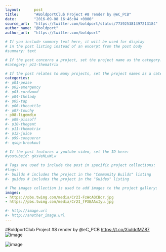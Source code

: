 ```yaml
---
layout:      post
title:       "#BoldportClub Project #8 render by @eC_PCB"
date:        "2016-09-08 16:46:04 +0000"
source_url:  "https://twitter.com/boldport/status/773925381397213184"
author_name: "@boldport"
author_url:  "https://twitter.com/boldport"

# If you include summary text here, it will be used for display
# in the post listing instead of an excerpt from the post body
#summary: text

# If the post concerns a project, set the project name as the category:
#category: p11-thematrix

# If the post relates to many projects, set the project names as a categories array:
categories:
#- p01-pease
#- p02-emergency
#- p03-cordwood
#- p04-thelady
#- p05-tap
#- p06-thecuttle
#- p07-touchy
- p08-ligemdio
#- p09-pissoff
#- p10-thegent
#- p11-thematrix
#- p12-juice
#- p99-conqueror
#- qsop-breakout

# If the post features a youtube video, set the ID here:
#youtubeid: gXsVeNLuWLw

# Tags are used to include the post in specific project collections:
#tags:
#- builds # includes the project in the "Community Builds" listing
#- guides # includes the project in the "Guides" listing

# The images collection is used to add images to the project gallery:
images:
- https://pbs.twimg.com/media/Cr2I-FzWcAQCBcr.jpg
- https://pbs.twimg.com/media/Cr2I_fPXEAAxIyu.jpg

#- http://image.url
#- http://another_image.url
---
```


#BoldportClub Project #8 render by @eC_PCB https://t.co/XiuIddMZ87
![image](https://pbs.twimg.com/media/Cr2I-FzWcAQCBcr.jpg)

![image](https://pbs.twimg.com/media/Cr2I_fPXEAAxIyu.jpg)


